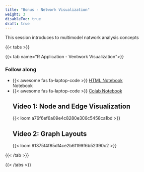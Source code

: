 ```yaml
---
title: "Bonus - Network Visualization"
weight: 3
disableToc: true
draft: true
---
```



This session introduces to multimodel natwork analysis concepts

{{< tabs >}}



{{< tab name="R Application - Ventwork Visualization">}}
<div>
   <h3>Follow along</h3>
  <ul>
    <li> {{< awesome fas fa-laptop-code >}} <a href="https://sds-aau.github.io/SDS-master/M2/notebooks/network_analysis_application_visualization.nb.html" target="_blank">HTML Notebook</a> </li> Notebook</a> </li>
  <li> {{< awesome fas fa-laptop-code >}} <a href="https://colab.research.google.com/github/SDS-AAU/SDS-master/blob/master/M2/notebooks/network_analysis_application_visualization.ipynb" target="_blank">Colab Notebook</a> </li>

  <h2>Video 1: Node and Edge Visualization</h2>
  {{< loom a76f6ef6a09e4c8280e306c5458ca1bd >}}

  <h2>Video 2: Graph Layouts</h2>
  {{< loom 91375f4f85df4ce2b6f199f6b52390c2 >}}
  
</div>
{{< /tab >}}

{{< /tabs >}}

